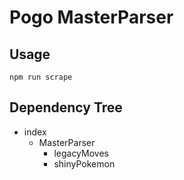 # Pogo MasterParser

## Usage
`npm run scrape`

## Dependency Tree
* index
  * MasterParser
    * legacyMoves
    * shinyPokemon
